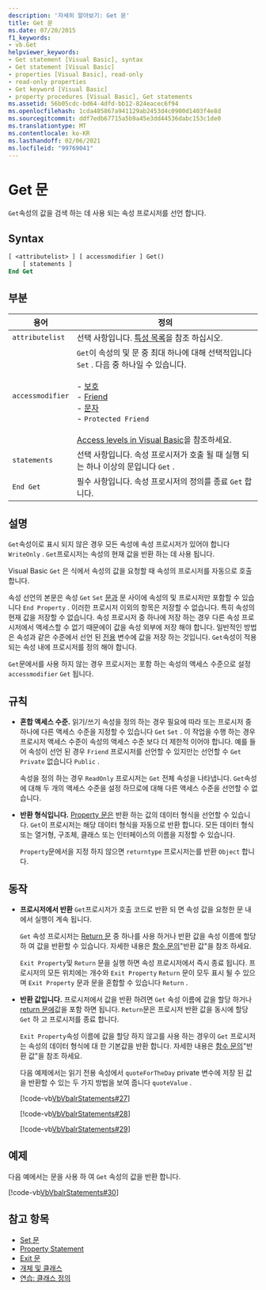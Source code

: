 ```yaml
---
description: '자세히 알아보기: Get 문'
title: Get 문
ms.date: 07/20/2015
f1_keywords:
- vb.Get
helpviewer_keywords:
- Get statement [Visual Basic], syntax
- Get statement [Visual Basic]
- properties [Visual Basic], read-only
- read-only properties
- Get keyword [Visual Basic]
- property procedures [Visual Basic], Get statements
ms.assetid: 56b05cdc-bd64-4dfd-bb12-824eacec6f94
ms.openlocfilehash: 1cda485867a941129ab2453d4c0900d1403f4e8d
ms.sourcegitcommit: ddf7edb67715a5b9a45e3dd44536dabc153c1de0
ms.translationtype: MT
ms.contentlocale: ko-KR
ms.lasthandoff: 02/06/2021
ms.locfileid: "99769041"
---
```

# <a name="get-statement"></a>Get 문

`Get`속성의 값을 검색 하는 데 사용 되는 속성 프로시저를 선언 합니다.  
  
## <a name="syntax"></a>Syntax  
  
```vb  
[ <attributelist> ] [ accessmodifier ] Get()  
    [ statements ]  
End Get  
```  
  
## <a name="parts"></a>부분  
  
|용어|정의|  
|---|---|  
|`attributelist`|선택 사항입니다. [특성 목록](attribute-list.md)을 참조 하십시오.|  
|`accessmodifier`|`Get`이 속성의 및 문 중 최대 하나에 대해 선택적입니다 `Set` . 다음 중 하나일 수 있습니다.<br /><br /> -   [보호](../modifiers/protected.md)<br />-   [Friend](../modifiers/friend.md)<br />-   [문자](../modifiers/private.md)<br />-   `Protected Friend`<br /><br /> [Access levels in Visual Basic](../../programming-guide/language-features/declared-elements/access-levels.md)을 참조하세요.|  
|`statements`|선택 사항입니다. 속성 프로시저가 호출 될 때 실행 되는 하나 이상의 문입니다 `Get` .|  
|`End Get`|필수 사항입니다. 속성 프로시저의 정의를 종료 `Get` 합니다.|  
  
## <a name="remarks"></a>설명  

 `Get`속성이로 표시 되지 않은 경우 모든 속성에 속성 프로시저가 있어야 합니다 `WriteOnly` . `Get`프로시저는 속성의 현재 값을 반환 하는 데 사용 됩니다.  
  
 Visual Basic `Get` 은 식에서 속성의 값을 요청할 때 속성의 프로시저를 자동으로 호출 합니다.  
  
 속성 선언의 본문은 속성 `Get` `Set` [문과](property-statement.md) 문 사이에 속성의 및 프로시저만 포함할 수 있습니다 `End Property` . 이러한 프로시저 이외의 항목은 저장할 수 없습니다. 특히 속성의 현재 값을 저장할 수 없습니다. 속성 프로시저 중 하나에 저장 하는 경우 다른 속성 프로시저에서 액세스할 수 없기 때문에이 값을 속성 외부에 저장 해야 합니다. 일반적인 방법은 속성과 같은 수준에서 선언 된 [전용](../modifiers/private.md) 변수에 값을 저장 하는 것입니다. `Get`속성이 적용 되는 속성 내에 프로시저를 정의 해야 합니다.  
  
 `Get`문에서를 사용 하지 않는 경우 프로시저는 포함 하는 속성의 액세스 수준으로 설정 `accessmodifier` `Get` 됩니다.  
  
## <a name="rules"></a>규칙  
  
- **혼합 액세스 수준.** 읽기/쓰기 속성을 정의 하는 경우 필요에 따라 또는 프로시저 중 하나에 다른 액세스 수준을 지정할 수 있습니다 `Get` `Set` . 이 작업을 수행 하는 경우 프로시저 액세스 수준이 속성의 액세스 수준 보다 더 제한적 이어야 합니다. 예를 들어 속성이 선언 된 경우 `Friend` 프로시저를 선언할 수 있지만는 선언할 수 `Get` `Private` 없습니다 `Public` .  
  
     속성을 정의 하는 경우 `ReadOnly` 프로시저는 `Get` 전체 속성을 나타냅니다. `Get`속성에 대해 두 개의 액세스 수준을 설정 하므로에 대해 다른 액세스 수준을 선언할 수 없습니다.  
  
- **반환 형식입니다.** [Property 문은](property-statement.md) 반환 하는 값의 데이터 형식을 선언할 수 있습니다. `Get`이 프로시저는 해당 데이터 형식을 자동으로 반환 합니다. 모든 데이터 형식 또는 열거형, 구조체, 클래스 또는 인터페이스의 이름을 지정할 수 있습니다.  
  
     `Property`문에서을 지정 하지 않으면 `returntype` 프로시저는를 반환 `Object` 합니다.  
  
## <a name="behavior"></a>동작  
  
- **프로시저에서 반환** `Get`프로시저가 호출 코드로 반환 되 면 속성 값을 요청한 문 내에서 실행이 계속 됩니다.  
  
     `Get` 속성 프로시저는 [Return 문](return-statement.md) 중 하나를 사용 하거나 반환 값을 속성 이름에 할당 하 여 값을 반환할 수 있습니다. 자세한 내용은 [함수 문의](function-statement.md)"반환 값"을 참조 하세요.  
  
     `Exit Property`및 `Return` 문을 실행 하면 속성 프로시저에서 즉시 종료 됩니다. 프로시저의 모든 위치에는 개수와 `Exit Property` `Return` 문이 모두 표시 될 수 있으며 `Exit Property` 문과 문을 혼합할 수 있습니다 `Return` .  
  
- **반환 값입니다.** 프로시저에서 값을 반환 하려면 `Get` 속성 이름에 값을 할당 하거나 [return 문에](return-statement.md)값을 포함 하면 됩니다. `Return`문은 프로시저 반환 값을 동시에 할당 `Get` 하 고 프로시저를 종료 합니다.  
  
     `Exit Property`속성 이름에 값을 할당 하지 않고를 사용 하는 경우이 `Get` 프로시저는 속성의 데이터 형식에 대 한 기본값을 반환 합니다. 자세한 내용은 [함수 문의](function-statement.md)"반환 값"을 참조 하세요.  
  
     다음 예제에서는 읽기 전용 속성에서 `quoteForTheDay` private 변수에 저장 된 값을 반환할 수 있는 두 가지 방법을 보여 줍니다 `quoteValue` .  
  
     [!code-vb[VbVbalrStatements#27](~/samples/snippets/visualbasic/VS_Snippets_VBCSharp/VbVbalrStatements/VB/Class1.vb#27)]  
  
     [!code-vb[VbVbalrStatements#28](~/samples/snippets/visualbasic/VS_Snippets_VBCSharp/VbVbalrStatements/VB/Class1.vb#28)]  
  
     [!code-vb[VbVbalrStatements#29](~/samples/snippets/visualbasic/VS_Snippets_VBCSharp/VbVbalrStatements/VB/Class1.vb#29)]  
  
## <a name="example"></a>예제  

 다음 예에서는 문을 사용 하 여 `Get` 속성의 값을 반환 합니다.  
  
 [!code-vb[VbVbalrStatements#30](~/samples/snippets/visualbasic/VS_Snippets_VBCSharp/VbVbalrStatements/VB/Class1.vb#30)]  
  
## <a name="see-also"></a>참고 항목

- [Set 문](set-statement.md)
- [Property Statement](property-statement.md)
- [Exit 문](exit-statement.md)
- [개체 및 클래스](../../programming-guide/language-features/objects-and-classes/index.md)
- [연습: 클래스 정의](../../programming-guide/language-features/objects-and-classes/walkthrough-defining-classes.md)
